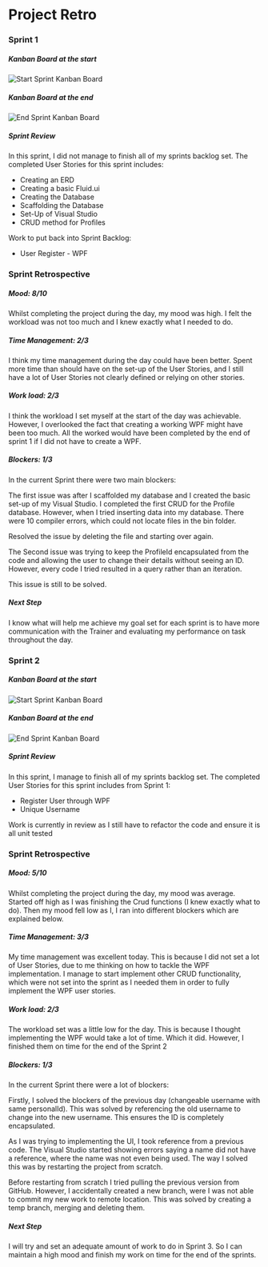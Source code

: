 # Project  Retro

### Sprint 1

##### Kanban Board at the start

![Start Sprint Kanban Board](https://github.com/Sadedina/AnimeWatchList_IndividualProject/blob/main/Images/Sprint%20morning%2003-08.JPG)

##### Kanban Board at the end

![End Sprint Kanban Board](https://github.com/Sadedina/AnimeWatchList_IndividualProject/blob/main/Images/Sprint%20evening%2003-08.JPG)

##### Sprint Review

In this sprint, I did not manage to finish all of my sprints backlog set. The completed User Stories for this sprint includes:

- Creating an ERD
- Creating a basic Fluid.ui
- Creating the Database
- Scaffolding the Database
- Set-Up of Visual Studio
- CRUD method for Profiles

Work to put back into Sprint Backlog: 

- User Register - WPF



### Sprint Retrospective

##### Mood: 8/10

Whilst completing the project during the day, my mood was high. I felt the workload was not too much and I knew exactly what I needed to do.

##### Time Management: 2/3

I think my time management during the day could have been better. Spent more time than should have on the set-up of the User Stories, and I still have a lot of User Stories not clearly defined or relying on other stories.

#####  Work load: 2/3

I think the workload I set myself at the start of the day was achievable. However, I overlooked the fact that creating a working WPF might have been too much. All the worked would have been completed by the end of sprint 1 if I did not have to create a WPF.

##### Blockers: 1/3

In the current Sprint there were two main blockers:

The first issue was after I scaffolded my database and I created the basic set-up of my Visual Studio. I completed the first CRUD for the Profile database. However, when I tried inserting data into my database. There were 10 compiler errors, which could not locate files in the bin folder.

Resolved the issue by deleting the file and starting over again.

The Second issue was trying to keep the ProfileId encapsulated from the code and allowing the user to change their details without seeing an ID. However, every code I tried resulted in a query rather than an iteration.

This issue is still to be solved.

##### Next Step

I know what will help me achieve my goal set for each sprint is to have more communication with the Trainer and evaluating my performance on task throughout the day.





### Sprint 2

##### Kanban Board at the start

![Start Sprint Kanban Board](https://github.com/Sadedina/AnimeWatchList_IndividualProject/blob/main/Images/Sprint%20morning%2003-08.JPG)

##### Kanban Board at the end

![End Sprint Kanban Board](https://github.com/Sadedina/AnimeWatchList_IndividualProject/blob/main/Images/Sprint%20evening%2003-08.JPG)

##### Sprint Review

In this sprint, I manage to finish all of my sprints backlog set. The completed User Stories for this sprint includes from Sprint 1:

- Register User through WPF
- Unique Username 

Work is currently in review as I still have to refactor the code and ensure it is all unit tested



### Sprint Retrospective

##### Mood: 5/10

Whilst completing the project during the day, my mood was average. Started off high as I was finishing the Crud functions (I knew exactly what to do). Then my mood fell low as I, I ran into different blockers which are explained below.

##### Time Management: 3/3

My time management was excellent today. This is because I did not set a lot of User Stories, due to me thinking on how to tackle the WPF implementation. I manage to start implement other CRUD functionality, which were not set into the sprint as I needed them in order to fully implement the WPF user stories.

#####  Work load: 2/3

The workload set was a little low for the day. This is because I thought implementing the WPF would take a lot of time. Which it did. However, I finished them on time for the end of the Sprint 2

##### Blockers: 1/3

In the current Sprint there were a lot of blockers:

Firstly, I solved the blockers of the previous day (changeable username with same personalId). This was solved by referencing the old username to change into the new username. This ensures the ID is completely encapsulated.

As I was trying to implementing the UI, I took reference from a previous code. The Visual Studio started showing errors saying a name did not have a reference, where the name was not even being used. The way I solved this was by restarting the project from scratch.

Before restarting from scratch I tried pulling the previous version from GitHub. However, I accidentally created a new branch, were I was not able to commit my new work to remote location. This was solved by creating a temp branch, merging and deleting them.

##### Next Step

I will try and set an adequate amount of work to do in Sprint 3. So I can maintain a high mood and finish my work on time for the end of the sprints.
